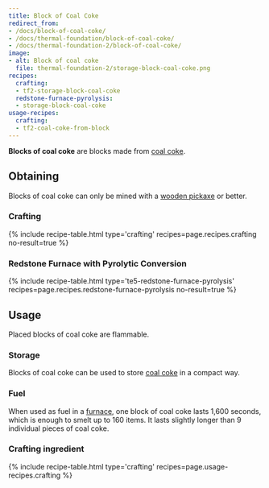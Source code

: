 ```yaml
---
title: Block of Coal Coke
redirect_from:
- /docs/block-of-coal-coke/
- /docs/thermal-foundation/block-of-coal-coke/
- /docs/thermal-foundation-2/block-of-coal-coke/
image:
- alt: Block of coal coke
  file: thermal-foundation-2/storage-block-coal-coke.png
recipes:
  crafting:
  - tf2-storage-block-coal-coke
  redstone-furnace-pyrolysis:
  - storage-block-coal-coke
usage-recipes:
  crafting:
  - tf2-coal-coke-from-block
---
```


**Blocks of coal coke** are blocks made from [coal coke](/docs/1.12/thermal-foundation-2/coal-coke/).


Obtaining
---------

Blocks of coal coke can only be mined with a [wooden
pickaxe](https://minecraft.gamepedia.com/Pickaxe) or better.

### Crafting
{% include recipe-table.html type='crafting' recipes=page.recipes.crafting no-result=true %}

### Redstone Furnace with Pyrolytic Conversion
{% include recipe-table.html type='te5-redstone-furnace-pyrolysis' recipes=page.recipes.redstone-furnace-pyrolysis no-result=true %}


Usage
-----

Placed blocks of coal coke are flammable.

### Storage
Blocks of coal coke can be used to store [coal coke](/docs/1.12/thermal-foundation-2/coal-coke/) in a
compact way.

### Fuel
When used as fuel in a [furnace](https://minecraft.gamepedia.com/Furnace), one
block of coal coke lasts 1,600 seconds, which is enough to smelt up to 160
items. It lasts slightly longer than 9 individual pieces of coal coke.

### Crafting ingredient
{% include recipe-table.html type='crafting' recipes=page.usage-recipes.crafting %}
